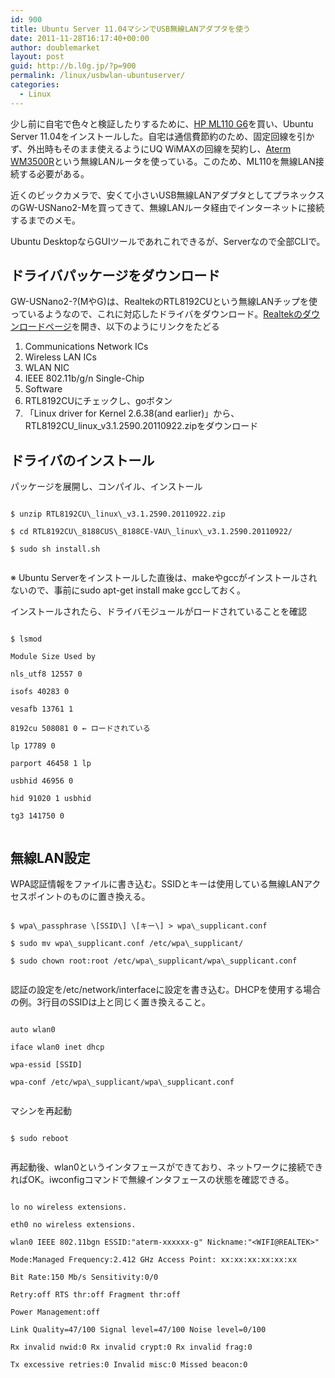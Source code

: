 ```yaml
---
id: 900
title: Ubuntu Server 11.04マシンでUSB無線LANアダプタを使う
date: 2011-11-28T16:17:40+00:00
author: doublemarket
layout: post
guid: http://b.l0g.jp/?p=900
permalink: /linux/usbwlan-ubuntuserver/
categories:
  - Linux
---
```


少し前に自宅で色々と検証したりするために、<a href="http://nttxstore.jp/_II_HP13476513" target="_blank">HP ML110 G6</a>を買い、Ubuntu Server 11.04をインストールした。自宅は通信費節約のため、固定回線を引かず、外出時もそのまま使えるようにUQ WiMAXの回線を契約し、<a href="http://121ware.com/product/atermstation/product/wimax/wm3500r/" target="_blank">Aterm WM3500R</a>という無線LANルータを使っている。このため、ML110を無線LAN接続する必要がある。

近くのビックカメラで、安くて小さいUSB無線LANアダプタとしてプラネックスのGW-USNano2-Mを買ってきて、無線LANルータ経由でインターネットに接続するまでのメモ。



Ubuntu DesktopならGUIツールであれこれできるが、Serverなので全部CLIで。

## ドライバパッケージをダウンロード

GW-USNano2-?(MやG)は、RealtekのRTL8192CUという無線LANチップを使っているようなので、これに対応したドライバをダウンロード。<a href="http://www.realtek.com.tw/downloads/" target="_blank">Realtekのダウンロードページ</a>を開き、以下のようにリンクをたどる

  1. Communications Network ICs
  2. Wireless LAN ICs
  3. WLAN NIC
  4. IEEE 802.11b/g/n Single-Chip
  5. Software
  6. RTL8192CUにチェックし、goボタン
  7. 「Linux driver for Kernel 2.6.38(and earlier)」から、RTL8192CU\_linux\_v3.1.2590.20110922.zipをダウンロード

## ドライバのインストール

パッケージを展開し、コンパイル、インストール

```
  
$ unzip RTL8192CU\_linux\_v3.1.2590.20110922.zip
  
$ cd RTL8192CU\_8188CUS\_8188CE-VAU\_linux\_v3.1.2590.20110922/
  
$ sudo sh install.sh
  
```

※ Ubuntu Serverをインストールした直後は、makeやgccがインストールされないので、事前にsudo apt-get install make gccしておく。

インストールされたら、ドライバモジュールがロードされていることを確認

```
  
$ lsmod
  
Module Size Used by
  
nls_utf8 12557 0
  
isofs 40283 0
  
vesafb 13761 1
  
8192cu 508081 0 ← ロードされている
  
lp 17789 0
  
parport 46458 1 lp
  
usbhid 46956 0
  
hid 91020 1 usbhid
  
tg3 141750 0
  
```

## 無線LAN設定

WPA認証情報をファイルに書き込む。SSIDとキーは使用している無線LANアクセスポイントのものに置き換える。

```
  
$ wpa\_passphrase \[SSID\] \[キー\] > wpa\_supplicant.conf
  
$ sudo mv wpa\_supplicant.conf /etc/wpa\_supplicant/
  
$ sudo chown root:root /etc/wpa\_supplicant/wpa\_supplicant.conf
  
```

認証の設定を/etc/network/interfaceに設定を書き込む。DHCPを使用する場合の例。3行目のSSIDは上と同じく置き換えること。

```
  
auto wlan0
  
iface wlan0 inet dhcp
  
wpa-essid [SSID]
  
wpa-conf /etc/wpa\_supplicant/wpa\_supplicant.conf
  
```

マシンを再起動

```
  
$ sudo reboot
  
```

再起動後、wlan0というインタフェースができており、ネットワークに接続できればOK。iwconfigコマンドで無線インタフェースの状態を確認できる。

```
  
lo no wireless extensions.

eth0 no wireless extensions.

wlan0 IEEE 802.11bgn ESSID:"aterm-xxxxxx-g" Nickname:"<WIFI@REALTEK>"
            
Mode:Managed Frequency:2.412 GHz Access Point: xx:xx:xx:xx:xx:xx
            
Bit Rate:150 Mb/s Sensitivity:0/0
            
Retry:off RTS thr:off Fragment thr:off
            
Power Management:off
            
Link Quality=47/100 Signal level=47/100 Noise level=0/100
            
Rx invalid nwid:0 Rx invalid crypt:0 Rx invalid frag:0
            
Tx excessive retries:0 Invalid misc:0 Missed beacon:0
  
```

